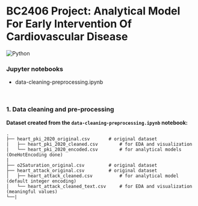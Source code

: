 # BC2406 Project: Analytical Model For Early Intervention Of Cardiovascular Disease

![Python](http://img.shields.io/badge/-Python-3776AB?style=flat-square&logo=python&logoColor=ffffff)

### Jupyter notebooks
- data-cleaning-preprocessing.ipynb

<br/>

### 1. Data cleaning and pre-processing

**Dataset created from the `data-cleaning-preprocessing.ipynb` notebook:**

    .
    ├── heart_pki_2020_original.csv       # original dataset
    |   ├── heart_pki_2020_cleaned.csv        # for EDA and visualization
    |   └── heart_pki_2020_encoded.csv        # for analytical models (OneHotEncoding done)
    |
    ├── o2Saturation_original.csv         # original dataset
    ├── heart_attack_original.csv         # original dataset
    │   ├── heart_attack_cleaned.csv          # for analytical model (default integer encoding)
    │   └── heart_attack_cleaned_text.csv     # for EDA and visualization (meaningful values)
    └──|

 
